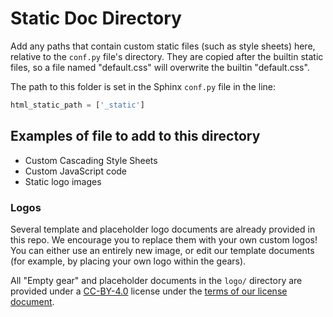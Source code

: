 # Static Doc Directory

Add any paths that contain custom static files (such as style sheets) here,
relative to the `conf.py` file's directory. 
They are copied after the builtin static files,
so a file named "default.css" will overwrite the builtin "default.css".

The path to this folder is set in the Sphinx `conf.py` file in the line: 
```python
html_static_path = ['_static']
```

## Examples of file to add to this directory
* Custom Cascading Style Sheets
* Custom JavaScript code
* Static logo images


### Logos

Several template and placeholder logo documents are
already provided in this repo.
We encourage you to replace them with your own custom logos!
You can either use an entirely new image, or edit our
template documents (for example, by placing your own logo
within the gears).

All "Empty gear" and placeholder documents in the ``logo/`` directory are provided
under a [CC-BY-4.0](https://creativecommons.org/licenses/by/4.0/) license under the [terms of our license document](https://github.com/MDAnalysis/branding/blob/main/logos/LICENSE).
